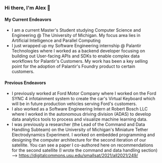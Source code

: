 ### Hi there, I'm Alex 👋
#### My Current Endeavors
- I am a current Master's Student studying Computer Science and Engineering @ The University of Michigan. My focus area lies in Artificial Intelligence and Parallel Computing
- I just wrapped up my Software Engineering internship @ Palantir Technologies where I worked as a backend developer focusing on building out User-facing APIs and SDKs to enable complex data workflows for Palantir's Customers. My work has been a key selling point for the adoption of Palantir's Foundry product to certain customers.
#### Previous Endeavors
- I previously worked at Ford Motor Company where I worked on the Ford SYNC 4 infotainment system to create the car's Virtual Keyboard which will be in future production vehicles serving Ford's customers.
- I also worked as a Software Engineering Intern at Robert Bosch LLC where I worked in the autonomous driving division (ADAS) to develop data analytics tools to process and visualize machine learning data.
- I was previously a researcher (the Lead of the Command and Data Handling Subteam) on the University of Michigan's Miniature Tether Electrodynamics Experiment. I worked on embedded programming and designing the computer architecture for the second iteration of our satellite. You can see a paper I co-authored here on recommendations for the second satellite (I wrote the command and data handling section) --> https://digitalcommons.usu.edu/smallsat/2021/all2021/249/


